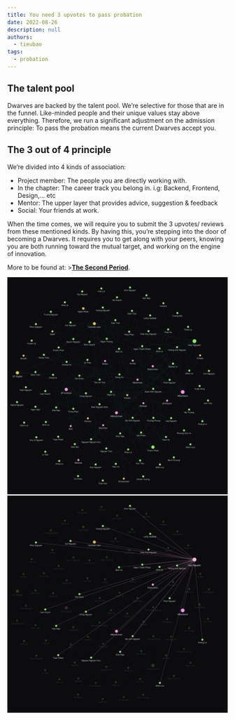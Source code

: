 ```yaml
---
title: You need 3 upvotes to pass probation
date: 2022-08-26
description: null
authors:
  - tieubao
tags:
  - probation
---
```


## The talent pool

Dwarves are backed by the talent pool. We’re selective for those that are in the funnel. Like-minded people and their unique values stay above everything. Therefore, we run a significant adjustment on the admission principle: To pass the probation means the current Dwarves accept you.

## The 3 out of 4 principle

We’re divided into 4 kinds of association:

- Project member: The people you are directly working with.
- In the chapter: The career track you belong in. i.g: Backend, Frontend, Design,… etc
- Mentor: The upper layer that provides advice, suggestion & feedback
- Social: Your friends at work.

When the time comes, we will require you to submit the 3 upvotes/ reviews from these mentioned kinds. By having this, you’re stepping into the door of becoming a Dwarves. It requires you to get along with your peers, knowing you are both running toward the mutual target, and working on the engine of innovation.

More to be found at: >**[The Second Period](https://github.com/dwarvesf/handbook/blob/master/routine.md#the-second-period)**.

![](assets/passing-the-probation-get-3-upvotes_f3d04cda19cc5bfc2126f840d4dddf1d_md5.webp)
![](assets/passing-the-probation-get-3-upvotes_b6627bd506ccd793e7c6177b8c941947_md5.webp)
